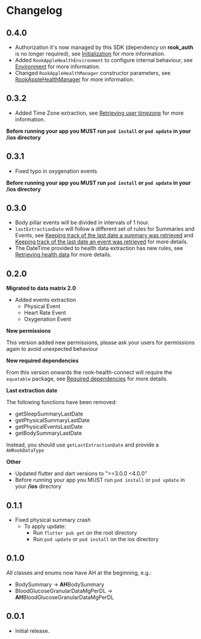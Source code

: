 # Changelog

## 0.4.0

* Authorization it's now managed by this SDK (dependency on **rook_auth** is no longer required),
  see [Initialization](README.md#initialization) for more information.
* Added `RookAppleHealthEnvironment` to configure internal behaviour, see [Environment](README.md#environment) for
  more information.
* Changed `RookAppleHealthManager` constructor parameters, see [RookAppleHealthManager](README.md#rookapplehealthmanager) for more
  information.

## 0.3.2

* Added Time Zone extraction, see [Retrieving user timezone](README.md#retrieving-user-timezone) for more information.

**Before running your app you MUST run `pod install` or `pod update` in your **/ios** directory**

## 0.3.1

* Fixed typo in oxygenation events

**Before running your app you MUST run `pod install` or `pod update` in your **/ios** directory**

## 0.3.0

* Body pillar events will be divided in intervals of 1 hour.
* `lastExtractionDate` will follow a different set of rules for Summaries and Events,
  see [Keeping track of the last date a summary was retrieved](README.md#keeping-track-of-the-last-date-a-summary-was-retrieved)
  and [Keeping track of the last date an event was retrieved](README.md#keeping-track-of-the-last-date-an-event-was-retrieved)
  for more details.
* The DateTime provided to health data extraction has new rules,
  see [Retrieving health data](README.md#retrieving-health-data) for more details.

## 0.2.0

**Migrated to data matrix 2.0**

* Added events extraction
    * Physical Event
    * Heart Rate Event
    * Oxygenation Event

**New permissions**

This version added new permissions, please ask your users for permissions again to avoid unexpected behaviour

**New required dependencies**

From this version onwards the rook-health-connect will require the `equatable` package, see
[Required dependencies](README.md#required-dependencies) for more details.

**Last extraction date**

The following functions have been removed:

* getSleepSummaryLastDate
* getPhysicalSummaryLastDate
* getPhysicalEventsLastDate
* getBodySummaryLastDate

Instead, you should use `getLastExtractionDate` and provide a `AHRookDataType`

**Other**

* Updated flutter and dart versions to ">=3.0.0 <4.0.0"
* Before running your app you MUST run `pod install` or `pod update` in your **/ios** directory

## 0.1.1

* Fixed physical summary crash
    * To apply update:
        * Run `flutter pub get` on the root directory
        * Run `pod update` or `pod install` on the ios directory

## 0.1.0

All classes and enums now have AH at the beginning, e.g.:

* BodySummary → **AH**BodySummary
* BloodGlucoseGranularDataMgPerDL → **AH**BloodGlucoseGranularDataMgPerDL

## 0.0.1

* Initial release.
